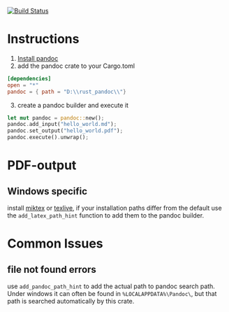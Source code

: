 [![Build Status](https://travis-ci.org/oli-obk/rust-pandoc.svg?branch=master)](https://travis-ci.org/oli-obk/rust-pandoc)

# Instructions

1. [Install pandoc](http://pandoc.org/installing.html)
2. add the pandoc crate to your Cargo.toml
```toml
[dependencies]
open = "*"
pandoc = { path = "D:\\rust_pandoc\\"}
```
3. create a pandoc builder and execute it
```rust
let mut pandoc = pandoc::new();
pandoc.add_input("hello_world.md");
pandoc.set_output("hello_world.pdf");
pandoc.execute().unwrap();
```

# PDF-output
## Windows specific
install [miktex](http://miktex.org/) or [texlive](https://www.tug.org/texlive/), if your installation paths differ from the default use the `add_latex_path_hint` function to add them to the pandoc builder.

# Common Issues
## file not found errors
use `add_pandoc_path_hint` to add the actual path to pandoc search path. Under windows it can often
be found in `%LOCALAPPDATA%\Pandoc\`, but that path is searched automatically by this crate.

